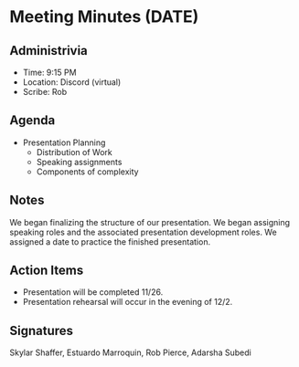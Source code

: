 # Meeting Minutes (DATE)

## Administrivia
<!-- The scribe is the person taking the _notes_. This is encouraged to be a single person to reduce problems. -->
* Time: 9:15 PM
* Location: Discord (virtual)
* Scribe: Rob

## Agenda
* Presentation Planning
  * Distribution of Work
  * Speaking assignments
  * Components of complexity

## Notes
We began finalizing the structure of our presentation. We began assigning speaking roles and the associated presentation development roles. We assigned a date to practice the finished presentation.

## Action Items
<!-- These are generally distilled from the notes. Essentially, these are "by the next meetings, _this person_ will take _this action_." -->
* Presentation will be completed 11/26.
* Presentation rehearsal will occur in the evening of 12/2.


## Signatures
<!-- After the notes and action items have been pushed, each person should take a time to review them. If everything is agreeable, push a single commit with your name as a signature. -->
Skylar Shaffer, Estuardo Marroquin, Rob Pierce, Adarsha Subedi
